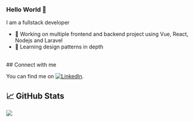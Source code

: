 ### Hello World 👋
I am a fullstack developer
- 🔭 Working on multiple frontend and backend project using Vue, React, Nodejs and Laravel
- 🌱 Learning design patterns in depth
<br>
## Connect with me
<!-- Actual text -->

You can find me on [![LinkedIn][1.2]][1].

<!-- Icons -->

[1.2]: https://raw.githubusercontent.com/MartinHeinz/MartinHeinz/master/linkedin-3-16.png (LinkedIn)

<!-- Links to your social media accounts -->

[1]: https://www.linkedin.com/in/najam-us-saqib/

## &#x1f4c8; GitHub Stats

<a href="https://github.com/brighteningStar/brighteningStar">
  <img align="center" src="https://github-readme-stats.vercel.app/api/top-langs/?username=brighteningStar&hide=java&title_color=ffffff&text_color=c9cacc&icon_color=2bbc8a&bg_color=1d1f21&langs_count=5" />
</a>
